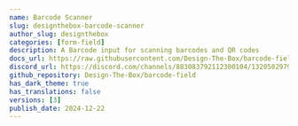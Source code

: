 ```yaml
---
name: Barcode Scanner
slug: designthebox-barcode-scanner
author_slug: designthebox
categories: [form-field]
description: A Barcode input for scanning barcodes and QR codes 
docs_url: https://raw.githubusercontent.com/Design-The-Box/barcode-field/master/README.md
discord_url: https://discord.com/channels/883083792112300104/1320502979723530303
github_repository: Design-The-Box/barcode-field
has_dark_theme: true
has_translations: false
versions: [3]
publish_date: 2024-12-22
---
```

